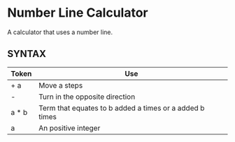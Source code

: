 # Number Line Calculator

A calculator that uses a number line.

## SYNTAX

| Token   | Use    |
|--------------- | --------------- |
| + a   | Move a steps   |
| -   | Turn in the opposite direction   |
| a * b   | Term that equates to b added a times or a added b times   |
| a   | An positive integer   |

